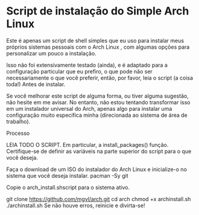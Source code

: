 # Script de instalação do Simple Arch Linux


Este é apenas um script de shell simples que eu uso para instalar meus próprios sistemas pessoais com o Arch Linux , com algumas opções para personalizar um pouco a instalação.

Isso não foi extensivamente testado (ainda), e é adaptado para a configuração particular que eu prefiro, o que pode não ser necessariamente o que você preferir, então, por favor, leia o script (a coisa toda!) Antes de instalar.

Se você melhorar este script de alguma forma, ou tiver alguma sugestão, não hesite em me avisar. No entanto, não estou tentando transformar isso em um instalador universal do Arch, apenas algo para instalar uma configuração muito específica minha (direcionada ao sistema de área de trabalho).

Processo

LEIA TODO O SCRIPT. Em particular, a install_packages() função. Certifique-se de definir as variáveis ​​na parte superior do script para o que você deseja.

Faça o download de um ISO do instalador do Arch Linux e inicialize-o no sistema que você deseja instalar.
pacman -Sy git

Copie o arch_install.shscript para o sistema ativo.

git clone https://github.com/mgvl/arch.git
cd arch
chmod +x archinstall.sh
./archinstall.sh
Se não houve erros, reinicie e divirta-se!
